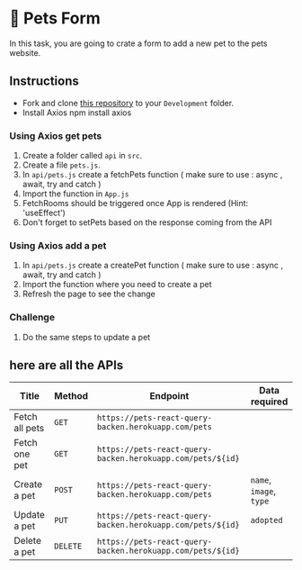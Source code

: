 # 🐶 Pets Form

In this task, you are going to crate a form to add a new pet to the pets website.

## Instructions

- Fork and clone [this repository]() to your `Development` folder.
- Install Axios npm install axios

### Using Axios get pets

1. Create a folder called `api` in `src`.
2. Create a file `pets.js`.
3. In `api/pets.js` create a fetchPets function ( make sure to use : async , await, try and catch )
4. Import the function in `App.js`
5. FetchRooms should be triggered once App is rendered (Hint: 'useEffect')
6. Don't forget to setPets based on the response coming from the API

### Using Axios add a pet

1. In `api/pets.js` create a createPet function ( make sure to use : async , await, try and catch )
2. Import the function where you need to create a pet
3. Refresh the page to see the change

### Challenge

1. Do the same steps to update a pet

## here are all the APIs

| Title          | Method   | Endpoint                                                   | Data required           |
| -------------- | -------- | ---------------------------------------------------------- | ----------------------- |
| Fetch all pets | `GET`    | `https://pets-react-query-backen.herokuapp.com/pets`       |                         |
| Fetch one pet  | `GET`    | `https://pets-react-query-backen.herokuapp.com/pets/${id}` |                         |
| Create a pet   | `POST`   | `https://pets-react-query-backen.herokuapp.com/pets`       | `name`, `image`, `type` |
| Update a pet   | `PUT`    | `https://pets-react-query-backen.herokuapp.com/pets/${id}` | `adopted`               |
| Delete a pet   | `DELETE` | `https://pets-react-query-backen.herokuapp.com/pets/${id}` |                         |
